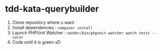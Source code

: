 # tdd-kata-querybuilder

1. Clone repository where u want
2. Install dependencies : `composer install`
3. Launch PHPUnit Watcher : `vendor/bin/phpunit-watcher watch tests --color`
4. Code until it is green xD

